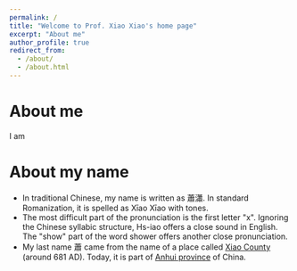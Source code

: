 ```yaml
---
permalink: /
title: "Welcome to Prof. Xiao Xiao's home page"
excerpt: "About me"
author_profile: true
redirect_from: 
  - /about/
  - /about.html
---
```


About me
======

I am 

About my name
======

* In traditional Chinese, my name is written as 蕭瀟. In standard Romanization, it is spelled as Xīao Xīao with tones.
* The most difficult part of the pronunciation is the first letter "x". Ignoring the Chinese syllabic structure, Hs-iao offers a close sound in English. The "show" part of the word shower offers another close pronunciation.
* My last name 蕭 came from the name of a place called [Xiao County](https://zh.wikipedia.org/wiki/%E8%90%A7%E5%9B%BD) (around 681 AD). Today, it is part of [Anhui province](https://en.wikipedia.org/wiki/Anhui) of China.
